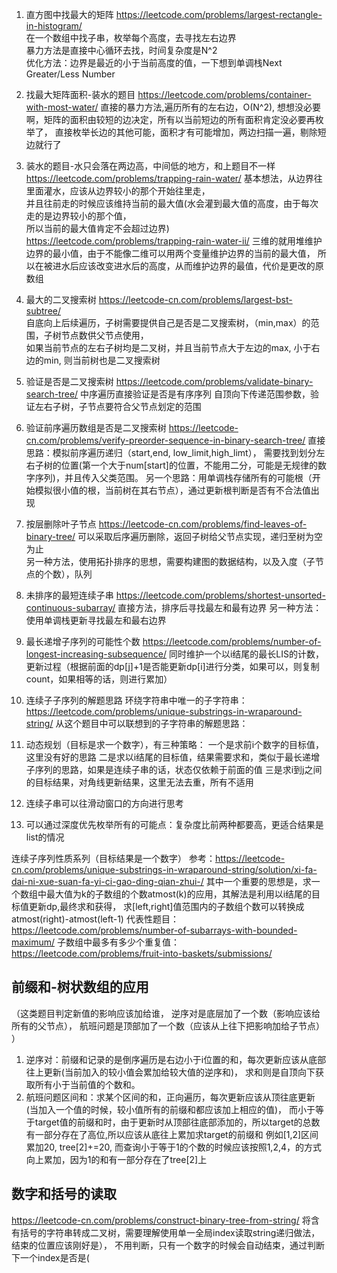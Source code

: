 1. 直方图中找最大的矩阵
https://leetcode.com/problems/largest-rectangle-in-histogram/<br>
在一个数组中找子串，枚举每个高度，去寻找左右边界<br>
暴力方法是直接中心循环去找，时间复杂度是N^2<br>
优化方法：边界是最近的小于当前高度的值，一下想到单调栈Next Greater/Less Number
2. 找最大矩阵面积-装水的题目
https://leetcode.com/problems/container-with-most-water/
直接的暴力方法,遍历所有的左右边，O(N^2), 
想想没必要啊，矩阵的面积由较短的边决定，所有以当前短边的所有面积肯定没必要再枚举了，
直接枚举长边的其他可能，面积才有可能增加，两边扫描一遍，剔除短边就行了
3. 装水的题目-水只会落在两边高，中间低的地方，和上题目不一样
https://leetcode.com/problems/trapping-rain-water/
基本想法，从边界往里面灌水，应该从边界较小的那个开始往里走，<br>
并且往前走的时候应该维持当前的最大值(水会灌到最大值的高度，由于每次走的是边界较小的那个值，<br>
所以当前的最大值肯定不会超过边界)<br>
https://leetcode.com/problems/trapping-rain-water-ii/
三维的就用堆维护边界的最小值，由于不能像二维可以用两个变量维护边界的当前的最大值，
所以在被进水后应该改变进水后的高度，从而维护边界的最值，代价是更改的原数组

4. 最大的二叉搜索树
https://leetcode-cn.com/problems/largest-bst-subtree/<br>
自底向上后续遍历，子树需要提供自己是否是二叉搜索树，（min,max）的范围，子树节点数供父节点使用，<br>
如果当前节点的左右子树均是二叉树，并且当前节点大于左边的max, 小于右边的min, 则当前树也是二叉搜索树

5. 验证是否是二叉搜索树
https://leetcode.com/problems/validate-binary-search-tree/
中序遍历直接验证是否是有序序列
自顶向下传递范围参数，验证左右子树，子节点要符合父节点划定的范围

6. 验证前序遍历数组是否是二叉搜索树
https://leetcode-cn.com/problems/verify-preorder-sequence-in-binary-search-tree/
直接思路：模拟前序遍历递归（start,end, low_limit,high_limt），
需要找到划分左右子树的位置(第一个大于num[start]的位置，不能用二分，可能是无规律的数字序列)，并且传入父类范围。
另一个思路：用单调栈存储所有的可能根（开始模拟很小值的根，当前树在其右节点），通过更新根判断是否有不合法值出现

7. 按层删除叶子节点
https://leetcode-cn.com/problems/find-leaves-of-binary-tree/
可以采取后序遍历删除，返回子树给父节点实现，递归至树为空为止<br>
另一种方法，使用拓扑排序的思想，需要构建图的数据结构，以及入度（子节点的个数），队列

8. 未排序的最短连续子串
https://leetcode.com/problems/shortest-unsorted-continuous-subarray/
直接方法，排序后寻找最左和最有边界
另一种方法：使用单调栈更新寻找最左和最右边界

9. 最长递增子序列的可能性个数
https://leetcode.com/problems/number-of-longest-increasing-subsequence/
同时维护一个以i结尾的最长LIS的计数，更新过程（根据前面的dp[j]+1是否能更新dp[i]进行分类，如果可以，则复制count，如果相等的话，则进行累加）

10. 连续子子序列的解题思路
环绕字符串中唯一的子字符串：https://leetcode.com/problems/unique-substrings-in-wraparound-string/
从这个题目中可以联想到的子字符串的解题思路：
1. 动态规划（目标是求一个数字），有三种策略：
一个是求前i个数字的目标值，这里没有好的思路
二是求以i结尾的目标值，结果需要求和，类似于最长递增子序列的思路，如果是连续子串的话，状态仅依赖于前面的值
三是求i到j之间的目标结果，对角线更新结果，这里无法去重，所有不适用
2. 连续子串可以往滑动窗口的方向进行思考
3. 可以通过深度优先枚举所有的可能点：复杂度比前两种都要高，更适合结果是list的情况

连续子序列性质系列（目标结果是一个数字）
参考：https://leetcode-cn.com/problems/unique-substrings-in-wraparound-string/solution/xi-fa-dai-ni-xue-suan-fa-yi-ci-gao-ding-qian-zhui-/
其中一个重要的思想是，求一个数组中最大值为k的子数组的个数atmost(k)的应用，其解法是利用以i结尾的目标值更新dp,最终求和获得，
求[left,right]值范围内的子数组个数可以转换成atmost(right)-atmost(left-1)
代表性题目：https://leetcode.com/problems/number-of-subarrays-with-bounded-maximum/
子数组中最多有多少个重复值：https://leetcode.com/problems/fruit-into-baskets/submissions/

## 前缀和-树状数组的应用
（这类题目判定新值的影响应该加给谁，
逆序对是底层加了一个数（影响应该给所有的父节点），
航班问题是顶部加了一个数（应该从上往下把影响加给子节点）
）
1. 逆序对：前缀和记录的是倒序遍历是右边小于i位置的和，每次更新应该从底部往上更新(当前加入的较小值会累加给较大值的逆序和)，
求和则是自顶向下获取所有小于当前值的个数和。
2. 航班问题区间和：求某个区间的和，正向遍历，每次更新应该从顶往底更新(当加入一个值的时候，较小值所有的前缀和都应该加上相应的值)，
而小于等于target值的前缀和时，由于更新时从顶部往底部添加的，所以target的总数有一部分存在了高位,所以应该从底往上累加求target的前缀和
例如[1,2]区间累加20, tree[2]+=20, 而查询小于等于1的个数的时候应该按照1,2,4，的方式向上累加，因为1的和有一部分存在了tree[2]上 

## 数字和括号的读取
https://leetcode-cn.com/problems/construct-binary-tree-from-string/
将含有括号的字符串转成二叉树，需要理解使用单一全局index读取string递归做法，结束的位置应该刚好是），
不用判断，只有一个数字的时候会自动结束，通过判断下一个index是否是(